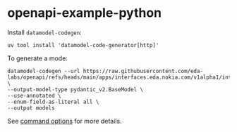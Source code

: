 # openapi-example-python

Install `datamodel-codegen`:

```
uv tool install 'datamodel-code-generator[http]'
```

To generate a mode:

```
datamodel-codegen --url https://raw.githubusercontent.com/eda-labs/openapi/refs/heads/main/apps/interfaces.eda.nokia.com/v1alpha1/interfaces.json \
--output-model-type pydantic_v2.BaseModel \
--use-annotated \
--enum-field-as-literal all \
--output models
```

See [command options](https://koxudaxi.github.io/datamodel-code-generator/#all-command-options) for more details.
